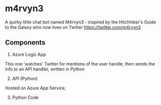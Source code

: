 # m4rvyn3

A quirky little chat bot named M4rvyn3 - inspired by the Hitchhiker's Guide to the Galaxy who now lives on Twitter
https://twitter.com/m4rvyn3

## Components
1. Azure Logic App

This one 'watches' Twitter for mentions of the user handle, then sends the info to an API handler, written in Python

2. API (Python)

Hosted on Azure App Service, 

3. Python Code
